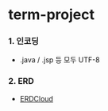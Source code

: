# term-project

### 1. 인코딩
* .java / .jsp 등 모두 UTF-8

### 2. ERD
* [ERDCloud](https://www.erdcloud.com/d/bX6B54Brw5PcQzpcY)
